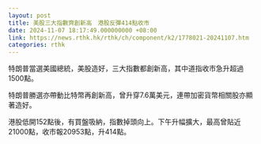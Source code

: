 ```yaml
---
layout: post
title: 美股三大指數齊創新高　港股反彈414點收市
date: 2024-11-07 18:17:49.000000000 +08:00
link: https://news.rthk.hk/rthk/ch/component/k2/1778021-20241107.htm
categories: rthk
---
```


特朗普當選美國總統，美股造好，三大指數都創新高，其中道指收市急升超過1500點。

特朗普勝選亦帶動比特幣再創新高，曾升穿7.6萬美元，連帶加密貨幣相關股亦顯著造好。

港股低開152點後，有買盤吸納，指數掉頭向上。下午升幅擴大，最高曾貼近21000點，收市報20953點，升414點。
